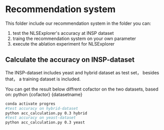 #  Recommendation system
This folder include our recommendation system
in the folder you can:
1. test the NLSExplorer's accuracy at INSP dataset
2. traing the recommendation system on your own parameter
3. execute the ablation experiment for NLSExplorer

## Calculate the accuracy on INSP-dataset

The INSP-dataset includes yeast and hybrid dataset as test set， besides that， a
training dataset is included.


You can get the result below diffrent cofactor on the two datasets, based on: 
python {cofactor} {datasetname}

```bash
conda activate progres
#test accuracy on hybrid-dataset
python acc_calculation.py 0.3 hybrid
#test accuracy on yeast-dataset
python acc_calculation.py 0.3 yeast
```






